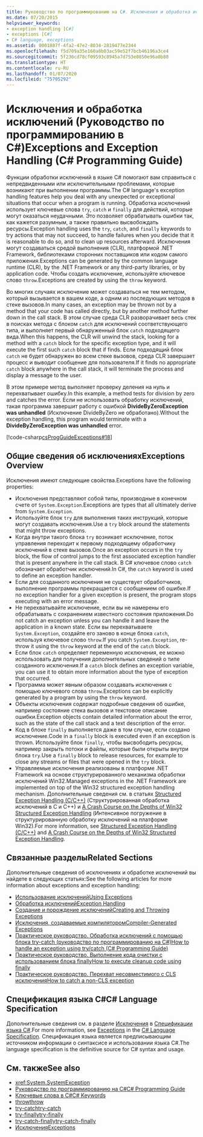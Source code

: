 ```yaml
---
title: Руководство по программированию на C#. Исключения и обработка исключений
ms.date: 07/20/2015
helpviewer_keywords:
- exception handling [C#]
- exceptions [C#]
- C# language, exceptions
ms.assetid: 0001887f-4fa2-47e2-8034-2819477e2344
ms.openlocfilehash: f5d709a35e160a8b03ac59e52f7bcb46196a3ce4
ms.sourcegitcommit: 5f236cd78cf09593c8945a7d753e0850e96a0b80
ms.translationtype: HT
ms.contentlocale: ru-RU
ms.lasthandoff: 01/07/2020
ms.locfileid: "75705292"
---
```

# <a name="exceptions-and-exception-handling-c-programming-guide"></a><span data-ttu-id="06440-102">Исключения и обработка исключений (Руководство по программированию в C#)</span><span class="sxs-lookup"><span data-stu-id="06440-102">Exceptions and Exception Handling (C# Programming Guide)</span></span>

<span data-ttu-id="06440-103">Функции обработки исключений в языке C# помогают вам справиться с непредвиденными или исключительными проблемами, которые возникают при выполнении программы.</span><span class="sxs-lookup"><span data-stu-id="06440-103">The C# language's exception handling features help you deal with any unexpected or exceptional situations that occur when a program is running.</span></span> <span data-ttu-id="06440-104">Обработка исключений использует ключевые слова `try`, `catch` и `finally` для действий, которые могут оказаться неудачными. Это позволяет обрабатывать ошибки так, как кажется разумным, а также правильно высвобождать ресурсы.</span><span class="sxs-lookup"><span data-stu-id="06440-104">Exception handling uses the `try`, `catch`, and `finally` keywords to try actions that may not succeed, to handle failures when you decide that it is reasonable to do so, and to clean up resources afterward.</span></span> <span data-ttu-id="06440-105">Исключения могут создаваться средой выполнения (CLR), платформой .NET Framework, библиотеками сторонних поставщиков или кодом самого приложения.</span><span class="sxs-lookup"><span data-stu-id="06440-105">Exceptions can be generated by the common language runtime (CLR), by the .NET Framework or any third-party libraries, or by application code.</span></span> <span data-ttu-id="06440-106">Чтобы создать исключение, используйте ключевое слово `throw`.</span><span class="sxs-lookup"><span data-stu-id="06440-106">Exceptions are created by using the `throw` keyword.</span></span>

<span data-ttu-id="06440-107">Во многих случаях исключение может создаваться не тем методом, который вызывается в вашем коде, а одним из последующих методов в стеке вызовов.</span><span class="sxs-lookup"><span data-stu-id="06440-107">In many cases, an exception may be thrown not by a method that your code has called directly, but by another method further down in the call stack.</span></span> <span data-ttu-id="06440-108">В этом случае среда CLR разворачивает весь стек в поисках метода с блоком `catch` для исключений соответствующего типа, и выполняет первый обнаруженный блок `catch` подходящего вида.</span><span class="sxs-lookup"><span data-stu-id="06440-108">When this happens, the CLR will unwind the stack, looking for a method with a `catch` block for the specific exception type, and it will execute the first such `catch` block that if finds.</span></span> <span data-ttu-id="06440-109">Если подходящий блок `catch` не будет обнаружен во всем стеке вызовов, среда CLR завершает процесс и выводит сообщение для пользователя.</span><span class="sxs-lookup"><span data-stu-id="06440-109">If it finds no appropriate `catch` block anywhere in the call stack, it will terminate the process and display a message to the user.</span></span>

<span data-ttu-id="06440-110">В этом примере метод выполняет проверку деления на нуль и перехватывает ошибку.</span><span class="sxs-lookup"><span data-stu-id="06440-110">In this example, a method tests for division by zero and catches the error.</span></span> <span data-ttu-id="06440-111">Если не использовать обработку исключений, такая программа завершит работу с ошибкой **DivideByZeroException was unhandled** (Исключение DivideByZero не обработано).</span><span class="sxs-lookup"><span data-stu-id="06440-111">Without the exception handling, this program would terminate with a **DivideByZeroException was unhandled** error.</span></span>

[!code-csharp[csProgGuideExceptions#18](~/samples/snippets/csharp/VS_Snippets_VBCSharp/csProgGuideExceptions/CS/Exceptions.cs#18)]

## <a name="exceptions-overview"></a><span data-ttu-id="06440-112">Общие сведения об исключениях</span><span class="sxs-lookup"><span data-stu-id="06440-112">Exceptions Overview</span></span>

<span data-ttu-id="06440-113">Исключения имеют следующие свойства.</span><span class="sxs-lookup"><span data-stu-id="06440-113">Exceptions have the following properties:</span></span>  

- <span data-ttu-id="06440-114">Исключения представляют собой типы, производные в конечном счете от `System.Exception`.</span><span class="sxs-lookup"><span data-stu-id="06440-114">Exceptions are types that all ultimately derive from `System.Exception`.</span></span>
- <span data-ttu-id="06440-115">Используйте блок `try` для выполнения таких инструкций, которые могут создавать исключения.</span><span class="sxs-lookup"><span data-stu-id="06440-115">Use a `try` block around the statements that might throw exceptions.</span></span>
- <span data-ttu-id="06440-116">Когда внутри такого блока `try` возникает исключение, поток управления переходит к первому подходящему обработчику исключений в стеке вызовов.</span><span class="sxs-lookup"><span data-stu-id="06440-116">Once an exception occurs in the `try` block, the flow of control jumps to the first associated exception handler that is present anywhere in the call stack.</span></span> <span data-ttu-id="06440-117">В C# ключевое слово `catch` обозначает обработчик исключений.</span><span class="sxs-lookup"><span data-stu-id="06440-117">In C#, the `catch` keyword is used to define an exception handler.</span></span>
- <span data-ttu-id="06440-118">Если для созданного исключения не существует обработчиков, выполнение программы прекращается с сообщением об ошибке.</span><span class="sxs-lookup"><span data-stu-id="06440-118">If no exception handler for a given exception is present, the program stops executing with an error message.</span></span>
- <span data-ttu-id="06440-119">Не перехватывайте исключение, если вы не намерены его обрабатывать с сохранением известного состояния приложения.</span><span class="sxs-lookup"><span data-stu-id="06440-119">Do not catch an exception unless you can handle it and leave the application in a known state.</span></span> <span data-ttu-id="06440-120">Если вы перехватываете `System.Exception`, создайте его заново в конце блока `catch`, используя ключевое слово `throw`.</span><span class="sxs-lookup"><span data-stu-id="06440-120">If you catch `System.Exception`, re-throw it using the `throw` keyword at the end of the `catch` block.</span></span>
- <span data-ttu-id="06440-121">Если блок `catch` определяет переменную исключения, ее можно использовать для получения дополнительных сведений о типе созданного исключения.</span><span class="sxs-lookup"><span data-stu-id="06440-121">If a `catch` block defines an exception variable, you can use it to obtain more information about the type of exception that occurred.</span></span>
- <span data-ttu-id="06440-122">Программа может явным образом создавать исключения с помощью ключевого слова `throw`.</span><span class="sxs-lookup"><span data-stu-id="06440-122">Exceptions can be explicitly generated by a program by using the `throw` keyword.</span></span>
- <span data-ttu-id="06440-123">Объекты исключения содержат подробные сведения об ошибке, например состояние стека вызовов и текстовое описание ошибки.</span><span class="sxs-lookup"><span data-stu-id="06440-123">Exception objects contain detailed information about the error, such as the state of the call stack and a text description of the error.</span></span>
- <span data-ttu-id="06440-124">Код в блоке `finally` выполняется даже в том случае, если создано исключение.</span><span class="sxs-lookup"><span data-stu-id="06440-124">Code in a `finally` block is executed even if an exception is thrown.</span></span> <span data-ttu-id="06440-125">Используйте блок `finally`, чтобы высвободить ресурсы, например закрыть потоки и файлы, которые были открыты внутри блока `try`.</span><span class="sxs-lookup"><span data-stu-id="06440-125">Use a `finally` block to release resources, for example to close any streams or files that were opened in the `try` block.</span></span>
- <span data-ttu-id="06440-126">Управляемые исключения реализованы в платформе .NET Framework на основе структурированного механизма обработки исключений Win32.</span><span class="sxs-lookup"><span data-stu-id="06440-126">Managed exceptions in the .NET Framework are implemented on top of the Win32 structured exception handling mechanism.</span></span> <span data-ttu-id="06440-127">Дополнительные сведения см. в статьях [Structured Exception Handling (C/C++)](/cpp/cpp/structured-exception-handling-c-cpp) (Структурированная обработка исключений в C и C++) и [A Crash Course on the Depths of Win32 Structured Exception Handling](https://bytepointer.com/resources/pietrek_crash_course_depths_of_win32_seh.htm) (Интенсивное погружение в структурированную обработку исключений на платформе Win32).</span><span class="sxs-lookup"><span data-stu-id="06440-127">For more information, see [Structured Exception Handling (C/C++)](/cpp/cpp/structured-exception-handling-c-cpp) and [A Crash Course on the Depths of Win32 Structured Exception Handling](https://bytepointer.com/resources/pietrek_crash_course_depths_of_win32_seh.htm).</span></span>

## <a name="related-sections"></a><span data-ttu-id="06440-128">Связанные разделы</span><span class="sxs-lookup"><span data-stu-id="06440-128">Related Sections</span></span>

<span data-ttu-id="06440-129">Дополнительные сведения об исключениях и обработке исключений вы найдете в следующих статьях:</span><span class="sxs-lookup"><span data-stu-id="06440-129">See the following articles for more information about exceptions and exception handling:</span></span>

- [<span data-ttu-id="06440-130">Использование исключений</span><span class="sxs-lookup"><span data-stu-id="06440-130">Using Exceptions</span></span>](using-exceptions.md)
- [<span data-ttu-id="06440-131">Обработка исключений</span><span class="sxs-lookup"><span data-stu-id="06440-131">Exception Handling</span></span>](exception-handling.md)
- [<span data-ttu-id="06440-132">Создание и порождение исключений</span><span class="sxs-lookup"><span data-stu-id="06440-132">Creating and Throwing Exceptions</span></span>](creating-and-throwing-exceptions.md)
- [<span data-ttu-id="06440-133">Исключения, создаваемые компилятором</span><span class="sxs-lookup"><span data-stu-id="06440-133">Compiler-Generated Exceptions</span></span>](compiler-generated-exceptions.md)
- [<span data-ttu-id="06440-134">Практическое руководство. Обработка исключений с помощью блока try-catch (руководство по программированию на C#)</span><span class="sxs-lookup"><span data-stu-id="06440-134">How to handle an exception using try/catch (C# Programming Guide)</span></span>](how-to-handle-an-exception-using-try-catch.md)
- [<span data-ttu-id="06440-135">Практическое руководство. Выполнение кода очистки с использованием блока finally</span><span class="sxs-lookup"><span data-stu-id="06440-135">How to execute cleanup code using finally</span></span>](how-to-execute-cleanup-code-using-finally.md)
- [<span data-ttu-id="06440-136">Практическое руководство. Перехват несовместимого с CLS исключения</span><span class="sxs-lookup"><span data-stu-id="06440-136">How to catch a non-CLS exception</span></span>](how-to-catch-a-non-cls-exception.md)

## <a name="c-language-specification"></a><span data-ttu-id="06440-137">Спецификация языка C#</span><span class="sxs-lookup"><span data-stu-id="06440-137">C# Language Specification</span></span>

<span data-ttu-id="06440-138">Дополнительные сведения см. в разделе [Исключения](~/_csharplang/spec/exceptions.md) в [Спецификации языка C#](/dotnet/csharp/language-reference/language-specification/introduction).</span><span class="sxs-lookup"><span data-stu-id="06440-138">For more information, see [Exceptions](~/_csharplang/spec/exceptions.md) in the [C# Language Specification](/dotnet/csharp/language-reference/language-specification/introduction).</span></span> <span data-ttu-id="06440-139">Спецификация языка является предписывающим источником информации о синтаксисе и использовании языка C#.</span><span class="sxs-lookup"><span data-stu-id="06440-139">The language specification is the definitive source for C# syntax and usage.</span></span>

## <a name="see-also"></a><span data-ttu-id="06440-140">См. также</span><span class="sxs-lookup"><span data-stu-id="06440-140">See also</span></span>

- <xref:System.SystemException>
- [<span data-ttu-id="06440-141">Руководство по программированию на C#</span><span class="sxs-lookup"><span data-stu-id="06440-141">C# Programming Guide</span></span>](../index.md)
- [<span data-ttu-id="06440-142">Ключевые слова в C#</span><span class="sxs-lookup"><span data-stu-id="06440-142">C# Keywords</span></span>](../../language-reference/keywords/index.md)
- [<span data-ttu-id="06440-143">throw</span><span class="sxs-lookup"><span data-stu-id="06440-143">throw</span></span>](../../language-reference/keywords/throw.md)
- [<span data-ttu-id="06440-144">try-catch</span><span class="sxs-lookup"><span data-stu-id="06440-144">try-catch</span></span>](../../language-reference/keywords/try-catch.md)
- [<span data-ttu-id="06440-145">try-finally</span><span class="sxs-lookup"><span data-stu-id="06440-145">try-finally</span></span>](../../language-reference/keywords/try-finally.md)
- [<span data-ttu-id="06440-146">try-catch-finally</span><span class="sxs-lookup"><span data-stu-id="06440-146">try-catch-finally</span></span>](../../language-reference/keywords/try-catch-finally.md)
- [<span data-ttu-id="06440-147">Исключения</span><span class="sxs-lookup"><span data-stu-id="06440-147">Exceptions</span></span>](../../../standard/exceptions/index.md)
